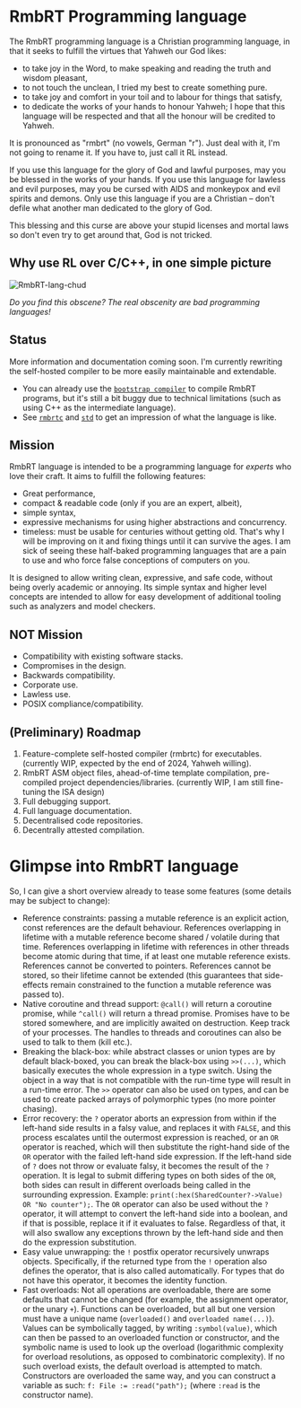 # RmbRT Programming language

The RmbRT programming language is a Christian programming language, in that it seeks to fulfill the virtues that Yahweh our God likes:
* to take joy in the Word, to make speaking and reading the truth and wisdom pleasant,
* to not touch the unclean, I tried my best to create something pure.
* to take joy and comfort in your toil and to labour for things that satisfy,
* to dedicate the works of your hands to honour Yahweh; I hope that this language will be respected and that all the honour will be credited to Yahweh.

It is pronounced as "rmbrt" (no vowels, German "r").
Just deal with it, I'm not going to rename it.
If you have to, just call it RL instead.

If you use this language for the glory of God and lawful purposes, may you be blessed in the works of your hands.
If you use this language for lawless and evil purposes, may you be cursed with AIDS and monkeypox and evil spirits and demons.
Only use this language if you are a Christian – don't defile what another man dedicated to the glory of God.

This blessing and this curse are above your stupid licenses and mortal laws so don't even try to get around that, God is not tricked.

## Why use RL over C/C++, in one simple picture

![RmbRT-lang-chud](https://user-images.githubusercontent.com/12518378/184537409-a47a6add-1056-4092-8114-67d76a7a0cfe.png)

*Do you find this obscene? The real obscenity are bad programming languages!*

## Status

More information and documentation coming soon. I'm currently rewriting the self-hosted compiler to be more easily maintainable and extendable.

* You can already use the [`bootstrap compiler`](https://github.com/RmbRT-lang/rmbrtbc) to compile RmbRT programs, but it's still a bit buggy due to technical limitations (such as using C++ as the intermediate language).
* See [`rmbrtc`](https://github.com/RmbRT-lang/rmbrtc) and [`std`](https://github.com/RmbRT-lang/std) to get an impression of what the language is like.

## Mission

RmbRT language is intended to be a programming language for *experts* who love their craft.
It aims to fulfill the following features:

* Great performance,
* compact & readable code (only if you are an expert, albeit),
* simple syntax,
* expressive mechanisms for using higher abstractions and concurrency.
* timeless:
  must be usable for centuries without getting old. That's why I will be improving on it and fixing things until it can survive the ages.
  I am sick of seeing these half-baked programming languages that are a pain to use and who force false conceptions of computers on you.

It is designed to allow writing clean, expressive, and safe code, without being overly academic or annoying.
Its simple syntax and higher level concepts are intended to allow for easy development of additional tooling such as analyzers and model checkers.

## NOT Mission

* Compatibility with existing software stacks.
* Compromises in the design.
* Backwards compatibility.
* Corporate use.
* Lawless use.
* POSIX compliance/compatibility.

## (Preliminary) Roadmap

1. Feature-complete self-hosted compiler (rmbrtc) for executables. (currently WIP, expected by the end of 2024, Yahweh willing).
1. RmbRT ASM object files, ahead-of-time template compilation, pre-compiled project dependencies/libraries. (currently WIP, I am still fine-tuning the ISA design)
1. Full debugging support.
1. Full language documentation.
1. Decentralised code repositories.
1. Decentrally attested compilation.

# Glimpse into RmbRT language

So, I can give a short overview already to tease some features (some details may be subject to change):

* Reference constraints: passing a mutable reference is an explicit action, const references are the default behaviour. References overlapping in lifetime with a mutable reference become shared / volatile during that time. References overlapping in lifetime with references in other threads become atomic during that time, if at least one mutable reference exists. References cannot be converted to pointers. References cannot be stored, so their lifetime cannot be extended (this guarantees that side-effects remain constrained to the function a mutable reference was passed to).
* Native coroutine and thread support: `@call()` will return a coroutine promise, while `^call()` will return a thread promise. Promises have to be stored somewhere, and are implicitly awaited on destruction. Keep track of your processes. The handles to threads and coroutines can also be used to talk to them (kill etc.).
* Breaking the black-box: while abstract classes or union types are by default black-boxed, you can break the black-box using `>>(...)`, which basically executes the whole expression in a type switch. Using the object in a way that is not compatible with the run-time type will result in a run-time error. The `>>` operator can also be used on types, and can be used to create packed arrays of polymorphic types (no more pointer chasing).
* Error recovery: the `?` operator aborts an expression from within if the left-hand side results in a falsy value, and replaces it with `FALSE`, and this process escalates until the outermost expression is reached, or an `OR` operator is reached, which will then substitute the right-hand side of the `OR` operator with the failed left-hand side expression. If the left-hand side of `?` does not throw or evaluate falsy, it becomes the result of the `?` operation. It is legal to submit differing types on both sides of the `OR`, both sides can result in different overloads being called in the surrounding expression. Example: `print(:hex(SharedCounter?->Value) OR "No counter");`. The `OR` operator can also be used without the `?` operator, it will attempt to convert the left-hand side into a boolean, and if that is possible, replace it if it evaluates to false. Regardless of that, it will also swallow any exceptions thrown by the left-hand side and then do the expression substitution.
* Easy value unwrapping: the `!` postfix operator recursively unwraps objects. Specifically, if the returned type from the `!` operation also defines the operator, that is also called automatically. For types that do not have this operator, it becomes the identity function.
* Fast overloads: Not all operations are overloadable, there are some defaults that cannot be changed (for example, the assignment operator, or the unary `+`). Functions can be overloaded, but all but one version must have a unique name (`overloaded()` and `overloaded name(...)`). Values can be symbolically tagged, by writing `:symbol(value)`, which can then be passed to an overloaded function or constructor, and the symbolic name is used to look up the overload (logarithmic complexity for overload resolutions, as opposed to combinatoric complexity). If no such overload exists, the default overload is attempted to match. Constructors are overloaded the same way, and you can construct a variable as such: `f: File := :read("path");` (where `:read` is the constructor name).

